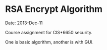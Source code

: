 RSA Encrypt Algorithm
=======================

Date: 2013-Dec-11

Course assignment for CIS*6650 security.

One is basic algorithm, another is with GUI.
